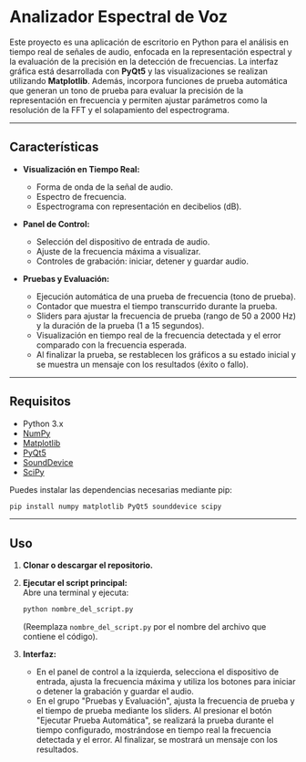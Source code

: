 # Analizador Espectral de Voz

Este proyecto es una aplicación de escritorio en Python para el análisis en tiempo real de señales de audio, enfocada en la representación espectral y la evaluación de la precisión en la detección de frecuencias. La interfaz gráfica está desarrollada con **PyQt5** y las visualizaciones se realizan utilizando **Matplotlib**. Además, incorpora funciones de prueba automática que generan un tono de prueba para evaluar la precisión de la representación en frecuencia y permiten ajustar parámetros como la resolución de la FFT y el solapamiento del espectrograma.

---

## Características

- **Visualización en Tiempo Real:**  
  - Forma de onda de la señal de audio.
  - Espectro de frecuencia.
  - Espectrograma con representación en decibelios (dB).

- **Panel de Control:**  
  - Selección del dispositivo de entrada de audio.
  - Ajuste de la frecuencia máxima a visualizar.
  - Controles de grabación: iniciar, detener y guardar audio.

- **Pruebas y Evaluación:**  
  - Ejecución automática de una prueba de frecuencia (tono de prueba).
  - Contador que muestra el tiempo transcurrido durante la prueba.
  - Sliders para ajustar la frecuencia de prueba (rango de 50 a 2000 Hz) y la duración de la prueba (1 a 15 segundos).
  - Visualización en tiempo real de la frecuencia detectada y el error comparado con la frecuencia esperada.
  - Al finalizar la prueba, se restablecen los gráficos a su estado inicial y se muestra un mensaje con los resultados (éxito o fallo).

---

## Requisitos

- Python 3.x
- [NumPy](https://numpy.org/)
- [Matplotlib](https://matplotlib.org/)
- [PyQt5](https://www.riverbankcomputing.com/software/pyqt/intro)
- [SoundDevice](https://python-sounddevice.readthedocs.io/)
- [SciPy](https://www.scipy.org/)

Puedes instalar las dependencias necesarias mediante pip:

```bash
pip install numpy matplotlib PyQt5 sounddevice scipy
```

---

## Uso

1. **Clonar o descargar el repositorio.**
2. **Ejecutar el script principal:**  
   Abre una terminal y ejecuta:
   ```bash
   python nombre_del_script.py
   ```
   (Reemplaza `nombre_del_script.py` por el nombre del archivo que contiene el código).

3. **Interfaz:**  
   - En el panel de control a la izquierda, selecciona el dispositivo de entrada, ajusta la frecuencia máxima y utiliza los botones para iniciar o detener la grabación y guardar el audio.
   - En el grupo "Pruebas y Evaluación", ajusta la frecuencia de prueba y el tiempo de prueba mediante los sliders. Al presionar el botón "Ejecutar Prueba Automática", se realizará la prueba durante el tiempo configurado, mostrándose en tiempo real la frecuencia detectada y el error. Al finalizar, se mostrará un mensaje con los resultados.
